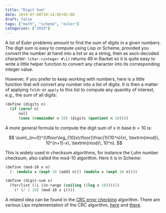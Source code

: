 ```yaml
---
title: "Digit Sum"
date: 2019-07-08T10:14:05+02:00
draft: false
tags: ["math", "scheme", "euler"]
categories: ["2019"]
---
```


A lot of Euler problems amount to find the sum of digits in a given numbers. The digit sum is easy to compute using Lisp or Scheme, provided you convert the number at hand into a list or as a string, then as ascii-decoded character: `(char->integer #\1)` returns 49 in Racket so it is quite easy to write a little helper function to convert any character into its corresponding integer value.

However, if you prefer to keep working with numbers, here is a little function that will convert any number into a list of digits. It is then a matter of applying `foldr` or `apply` to this list to compute any quantity of interest, e.g., the sum of all digits:

```scheme
(define (digits n)
  (if (zero? n)
      null
      (cons (remainder n 10) (digits (quotient n 10))))
```

A more general formula to compute the digit sum of $x$ in base $b=10$ is:

$$ 
\sum\_{n=0}^{\lfloor\log_{10}x\rfloor}\frac{1}{10^n}(x\, \textrm{mod}\, 10^{n+1}-x\, \textrm{mod}\, 10^n). 
$$

This is widely used in checksum algorithms, for instance the Luhn number checksum, also called the mod-10 algorithm. Here it is in Scheme:

```scheme
(define (mod-10 x n)
  (- (modulo x (expt 10 (add1 n))) (modulo x (expt 10 n))))

(define (digit-sum x)
  (for/list ([i (in-range (ceiling ((log x 10))))])
    (* (/ 1 10) (mod-10 x i))))
```

A related idea can be found in the [CRC error checking](https://dvsoft.developpez.com/Articles/CRC/) algorithm. There are various Lips implementation of the CRC algorithm, [here](http://www.thoughtstuff.com/rme/crc.lisp) and [there](https://github.com/robblackwell/cl-crc64).
